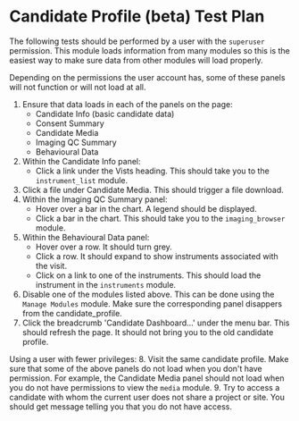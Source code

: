 # Candidate Profile (beta) Test Plan

The following tests should be performed by a user with the `superuser` permission.
This module loads information from many modules so this is the easiest way to
make sure data from other modules will load properly.

Depending on the permissions the user account has, some of these panels will not function
or will not load at all.

1. Ensure that data loads in each of the panels on the page:
    * Candidate Info (basic candidate data)
    * Consent Summary
    * Candidate Media
    * Imaging QC Summary
    * Behavioural Data
2. Within the Candidate Info panel:
    * Click a link under the Vists heading. This should take you to the `instrument_list` module.
3. Click a file under Candidate Media. This should trigger a file download.
4. Within the Imaging QC Summary panel:
    * Hover over a bar in the chart. A legend should be displayed.
    * Click a bar in the chart. This should take you to the `imaging_browser` module.
5. Within the Behavioural Data panel:
    * Hover over a row. It should turn grey.
    * Click a row. It should expand to show instruments associated with the visit.
    * Click on a link to one of the instruments. This should load the instrument in the `instruments` module.
6. Disable one of the modules listed above. This can be done using the `Manage Modules` module. Make sure the corresponding panel disappers from the candidate_profile.
7. Click the breadcrumb 'Candidate Dashboard...' under the menu bar. This should refresh the page. It should not bring you to the old candidate profile.

Using a user with fewer privileges:
8. Visit the same candidate profile. Make sure that some of the above panels do not load when you don't have permission. For example, the Candidate Media panel should not load when you do
not have permissions to view the `media` module.
9. Try to access a candidate with whom the current user does not share a project or site. You should get message telling you that you do not have access.
